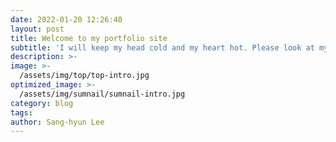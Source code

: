 ```yaml
---
date: 2022-01-20 12:26:40
layout: post
title: Welcome to my portfolio site
subtitle: 'I will keep my head cold and my heart hot. Please look at my work.'
description: >-
image: >-
  /assets/img/top/top-intro.jpg
optimized_image: >-
  /assets/img/sumnail/sumnail-intro.jpg
category: blog
tags:
author: Sang-hyun Lee
---
```





